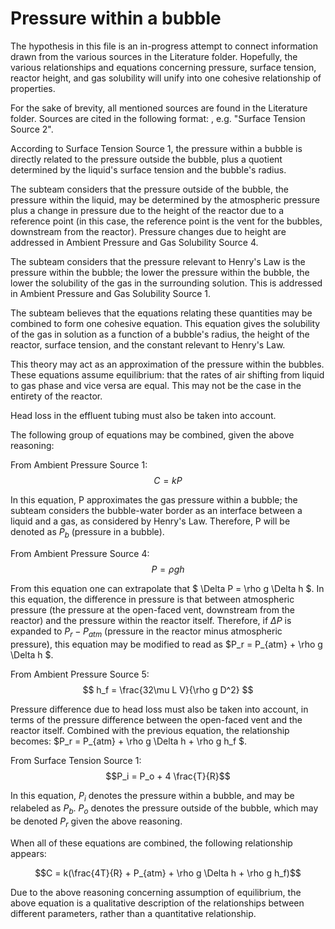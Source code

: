 # Pressure within a bubble

The hypothesis in this file is an in-progress attempt to connect information drawn from the various sources in the Literature folder. Hopefully, the various relationships and equations concerning pressure, surface tension, reactor height, and gas solubility will unify into one cohesive relationship of properties.

For the sake of brevity, all mentioned sources are found in the Literature folder. Sources are cited in the following format: <Page> <Source>, e.g. "Surface Tension Source 2".

According to Surface Tension Source 1, the pressure within a bubble is directly related to the pressure outside the bubble, plus a quotient determined by the liquid's surface tension and the bubble's radius.

The subteam considers that the pressure outside of the bubble, the pressure within the liquid, may be determined by the atmospheric pressure plus a change in pressure due to the height of the reactor due to a reference point (in this case, the reference point is the vent for the bubbles, downstream from the reactor). Pressure changes due to height are addressed in Ambient Pressure and Gas Solubility Source 4.

The subteam considers that the pressure relevant to Henry's Law is the pressure within the bubble; the lower the pressure within the bubble, the lower the solubility of the gas in the surrounding solution. This is addressed in Ambient Pressure and Gas Solubility Source 1.

The subteam believes that the equations relating these quantities may be combined to form one cohesive equation. This equation gives the solubility of the gas in solution as a function of a bubble's radius, the height of the reactor, surface tension, and the constant relevant to Henry's Law.

This theory may act as an approximation of the pressure within the bubbles. These equations assume equilibrium: that the rates of air shifting from liquid to gas phase and vice versa are equal. This may not be the case in the entirety of the reactor.

Head loss in the effluent tubing must also be taken into account.

The following group of equations may be combined, given the above reasoning:

From Ambient Pressure Source 1:
$$C = k P $$

In this equation, P approximates the gas pressure within a bubble; the subteam considers the bubble-water border as an interface between a liquid and a gas, as considered by Henry's Law. Therefore, P will be denoted as $P_b$ (pressure in a bubble).

From Ambient Pressure Source 4:
$$ P = \rho g h $$

From this equation one can extrapolate that $ \Delta P = \rho g \Delta h $. In this equation, the difference in pressure is that between atmospheric pressure (the pressure at the open-faced vent, downstream from the reactor) and the pressure within the reactor itself. Therefore, if $\Delta P$ is expanded to $P_r - P_{atm}$ (pressure in the reactor minus atmospheric pressure), this equation may be modified to read as $P_r = P_{atm} + \rho g \Delta h $.


From Ambient Pressure Source 5:
$$ h_f = \frac{32\mu L V}{\rho g D^2} $$

Pressure difference due to head loss must also be taken into account, in terms of the pressure difference between the open-faced vent and the reactor itself. Combined with the previous equation, the relationship becomes: $P_r = P_{atm} + \rho g \Delta h +  \rho g h_f $.

From Surface Tension Source 1:
$$P_i = P_o + 4 \frac{T}{R}$$

In this equation, $P_i$ denotes the pressure within a bubble, and may be relabeled as $P_b$. $P_o$ denotes the pressure outside of the bubble, which may be denoted $P_r$ given the above reasoning.

When all of these equations are combined, the following relationship appears:

$$C = k(\frac{4T}{R} + P_{atm} + \rho g \Delta h +  \rho g h_f)$$

Due to the above reasoning concerning assumption of equilibrium, the above equation is a qualitative description of the relationships between different parameters, rather than a quantitative relationship.
